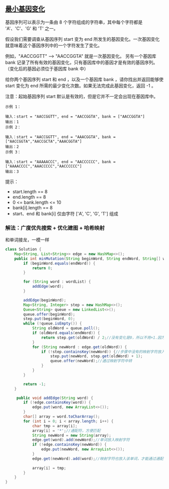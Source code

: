 ## [最小基因变化](https://leetcode.cn/problems/minimum-genetic-mutation/description/)

基因序列可以表示为一条由 8 个字符组成的字符串，其中每个字符都是 'A'、'C'、'G' 和 'T' 之一。

假设我们需要调查从基因序列 start 变为 end 所发生的基因变化。一次基因变化就意味着这个基因序列中的一个字符发生了变化。

例如，"AACCGGTT" --> "AACCGGTA" 就是一次基因变化。
另有一个基因库 bank 记录了所有有效的基因变化，只有基因库中的基因才是有效的基因序列。（变化后的基因必须位于基因库 bank 中）

给你两个基因序列 start 和 end ，以及一个基因库 bank ，请你找出并返回能够使 start 变化为 end 所需的最少变化次数。如果无法完成此基因变化，返回 -1 。

注意：起始基因序列 start 默认是有效的，但是它并不一定会出现在基因库中。


````
示例 1：

输入：start = "AACCGGTT", end = "AACCGGTA", bank = ["AACCGGTA"]
输出：1
示例 2：

输入：start = "AACCGGTT", end = "AAACGGTA", bank = ["AACCGGTA","AACCGCTA","AAACGGTA"]
输出：2
示例 3：

输入：start = "AAAAACCC", end = "AACCCCCC", bank = ["AAAACCCC","AAACCCCC","AACCCCCC"]
输出：3
````

提示：

- start.length == 8
- end.length == 8
- 0 <= bank.length <= 10
- bank[i].length == 8
- start、end 和 bank[i] 仅由字符 ['A', 'C', 'G', 'T'] 组成

### 解法：广度优先搜索 + 优化建图 + 哈希映射
和单词接龙，一模一样

````java
class Solution {
    Map<String, List<String>> edge = new HashMap<>();
    public int minMutation(String beginWord, String endWord, String[] wordList) {
        if (beginWord.equals(endWord)) {
            return 0;
        }

        for (String word : wordList) {
            addEdge(word);
        }

        addEdge(beginWord);
        Map<String, Integer> step = new HashMap<>();
        Queue<String> queue = new LinkedList<>();
        queue.offer(beginWord);
        step.put(beginWord, 0);
        while (!queue.isEmpty()) {
            String oldWord = queue.poll();
            if (oldWord.equals(endWord)) {
                return step.get(oldWord) / 2;//没有变化是0，所以不用+1.因为使用了中转所以要/2
            }
            for (String newWord : edge.get(oldWord)) {
                if (!step.containsKey(newWord)) {//步骤中没有的映射字符放入队列中，有的上面没有匹配到就说明不需要放了
                    step.put(newWord, step.get(oldWord) + 1);
                    queue.offer(newWord);//通过映射字符中转
                }
            }
        }

        return -1;
    }

     public void addEdge(String word) {
        if (!edge.containsKey(word)) {
            edge.put(word, new ArrayList<>());
        }
        char[] array = word.toCharArray();
        for (int i = 0; i < array.length; i++) {
            char tmp = array[i];
            array[i] = '*';//通配符，方便匹配
            String newWord = new String(array);
            edge.get(word).add(newWord);//单词放入映射字符
            if (!edge.containsKey(newWord)) {
                edge.put(newWord, new ArrayList<>());
            }
            edge.get(newWord).add(word);//映射字符也放入该单词，才能通过通配符*来反向找到
            
            array[i] = tmp;
        }
    }
}
````